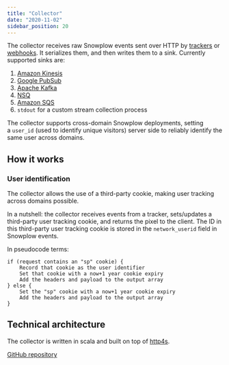 ```yaml
---
title: "Collector"
date: "2020-11-02"
sidebar_position: 20
---
```


The collector receives raw Snowplow events sent over HTTP by [trackers](/docs/sources/trackers/index.md) or [webhooks](/docs/sources/webhooks/index.md). It serializes them, and then writes them to a sink. Currently supported sinks are:

1. [Amazon Kinesis](http://aws.amazon.com/kinesis/)
2. [Google PubSub](https://cloud.google.com/pubsub/)
3. [Apache Kafka](http://kafka.apache.org/)
4. [NSQ](http://nsq.io/)
5. [Amazon SQS](https://aws.amazon.com/sqs/)
6. `stdout` for a custom stream collection process

The collector supports cross-domain Snowplow deployments, setting a `user_id` (used to identify unique visitors) server side to reliably identify the same user across domains.

## How it works

### User identification

The collector allows the use of a third-party cookie, making user tracking across domains possible.

In a nutshell: the collector receives events from a tracker, sets/updates a third-party user tracking cookie, and returns the pixel to the client. The ID in this third-party user tracking cookie is stored in the `network_userid` field in Snowplow events.

In pseudocode terms:

```text
if (request contains an "sp" cookie) {
    Record that cookie as the user identifier
    Set that cookie with a now+1 year cookie expiry
    Add the headers and payload to the output array
} else {
    Set the "sp" cookie with a now+1 year cookie expiry
    Add the headers and payload to the output array
}
```

## Technical architecture

The collector is written in scala and built on top of [http4s](https://http4s.org).

[GitHub repository](https://github.com/snowplow/stream-collector)
